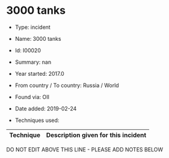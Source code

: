 # 3000 tanks

* Type: incident

* Name: 3000 tanks

* Id: I00020

* Summary: nan

* Year started: 2017.0

* From country / To country: Russia / World

* Found via: OII

* Date added: 2019-02-24

* Techniques used: 

| Technique | Description given for this incident |
| --------- | ------------------------- |

DO NOT EDIT ABOVE THIS LINE - PLEASE ADD NOTES BELOW